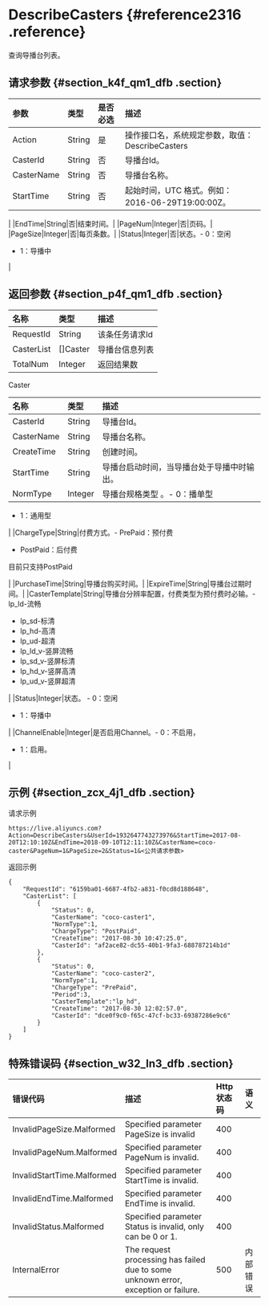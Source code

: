 # DescribeCasters {#reference2316 .reference}

查询导播台列表。

## 请求参数 {#section_k4f_qm1_dfb .section}

|参数|类型|是否必选|描述|
|:-|:-|:---|:-|
|Action|String|是|操作接口名，系统规定参数，取值：DescribeCasters|
|CasterId|String|否|导播台Id。|
|CasterName|String|否|导播台名称。|
|StartTime|String|否|起始时间，UTC 格式。例如：2016-06-29T19:00:00Z。

|
|EndTime|String|否|结束时间。|
|PageNum|Integer|否|页码。|
|PageSize|Integer|否|每页条数。|
|Status|Integer|否|状态。-   0：空闲
-   1：导播中

|

## 返回参数 {#section_p4f_qm1_dfb .section}

|名称|类型|描述|
|:-|:-|:-|
|RequestId|String|该条任务请求Id|
|CasterList|\[\]Caster|导播台信息列表|
|TotalNum|Integer|返回结果数|

Caster

|名称|类型|描述|
|:-|:-|:-|
|CasterId|String|导播台Id。|
|CasterName|String|导播台名称。|
|CreateTime|String|创建时间。|
|StartTime|String|导播台启动时间，当导播台处于导播中时输出。|
|NormType|Integer|导播台规格类型 。-   0：播单型
-   1：通用型

|
|ChargeType|String|付费方式。-   PrePaid：预付费
-   PostPaid：后付费

 目前只支持PostPaid

|
|PurchaseTime|String|导播台购买时间。|
|ExpireTime|String|导播台过期时间。|
|CasterTemplate|String|导播台分辨率配置，付费类型为预付费时必输。-   lp\_ld-流畅
-   lp\_sd-标清
-   lp\_hd-高清
-   lp\_ud-超清
-   lp\_ld\_v-竖屏流畅
-   lp\_sd\_v-竖屏标清
-   lp\_hd\_v-竖屏高清
-   lp\_ud\_v-竖屏超清

|
|Status|Integer|状态。 -   0：空闲
-   1：导播中

 |
|ChannelEnable|Integer|是否启用Channel。-   0：不启用，
-   1：启用。

|

## 示例 {#section_zcx_4j1_dfb .section}

请求示例

```
https://live.aliyuncs.com?Action=DescribeCasters&UserId=1932647743273976&StartTime=2017-08-20T12:10:10Z&EndTime=2018-09-10T12:11:10Z&CasterName=coco-caster&PageNum=1&PageSize=2&Status=1&<公共请求参数> 
```

返回示例

```
{
    "RequestId": "6159ba01-6687-4fb2-a831-f0cd8d188648",
    "CasterList": [
        {
            "Status": 0,
            "CasterName": "coco-caster1",
            "NormType":1,
            "ChargeType": "PostPaid",
            "CreateTime": "2017-08-30 10:47:25.0",
            "CasterId": "af2ace82-dc55-40b1-9fa3-688787214b1d"
        },
        {
            "Status": 0,
            "CasterName": "coco-caster2",
            "NormType":1,
            "ChargeType": "PrePaid",
            "Period":3,
            "CasterTemplate":"lp_hd",
            "CreateTime": "2017-08-30 12:02:57.0",
            "CasterId": "dce0f9c0-f65c-47cf-bc33-69387286e9c6"
        }
    ]
}
```

## 特殊错误码 {#section_w32_ln3_dfb .section}

|错误代码|描述|Http 状态码|语义|
|:---|:-|:-------|:-|
|InvalidPageSize.Malformed|Specified parameter PageSize is invalid|400| |
|InvalidPageNum.Malformed|Specified parameter PageNum is invalid.|400| |
|InvalidStartTime.Malformed|Specified parameter StartTime is invalid.|400| |
|InvalidEndTime.Malformed|Specified parameter EndTime is invalid.|400| |
|InvalidStatus.Malformed|Specified parameter Status is invalid, only can be 0 or 1.|400| |
|InternalError|The request processing has failed due to some unknown error, exception or failure.|500|内部错误|

